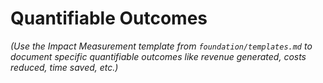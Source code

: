 # Quantifiable Outcomes

*(Use the Impact Measurement template from `foundation/templates.md` to document specific quantifiable outcomes like revenue generated, costs reduced, time saved, etc.)*

